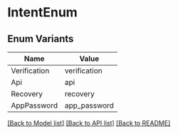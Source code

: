 # IntentEnum

## Enum Variants

| Name | Value |
|---- | -----|
| Verification | verification |
| Api | api |
| Recovery | recovery |
| AppPassword | app_password |


[[Back to Model list]](../README.md#documentation-for-models) [[Back to API list]](../README.md#documentation-for-api-endpoints) [[Back to README]](../README.md)


